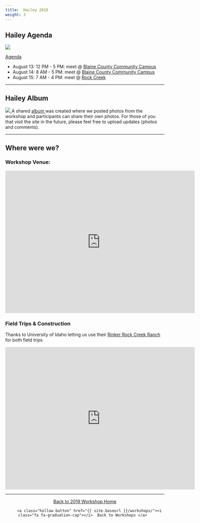 ```yaml
---
title:  Hailey 2019 
weight: 3
---
```


## Hailey Agenda
[<img class="float-right" src="{{ site.baseurl }}/assets/images/workshops/2019/Hailey_Agenda.png"> ](https://s3-us-west-2.amazonaws.com/etalweb.joewheaton.org/RestorationConsortium/Workshops/2019/SGI/NRCS_WLFW+Low-Tech+Riparian+Restoration+Workshop+Agenda+-+Hailey%2C+ID.pdf)

<a href="https://s3-us-west-2.amazonaws.com/etalweb.joewheaton.org/RestorationConsortium/Workshops/2019/SGI/NRCS_WLFW+Low-Tech+Riparian+Restoration+Workshop+Agenda+-+Hailey%2C+ID.pdf"><i class="fa fa-file-pdf-o" aria-hidden="true"></i> Agenda</a>

- August 13: 12 PM - 5 PM: meet @ [Blaine County Community Campus](https://goo.gl/maps/a9CxtPuidvzFMgBm9) 
- August 14: 8 AM - 5 PM:  meet @ [Blaine County Community Campus](https://goo.gl/maps/a9CxtPuidvzFMgBm9) 
- August 15: 7 AM - 4 PM: meet @ [Rock Creek](https://goo.gl/maps/HFBeQguLMQ7baG4W8)

-----
## Hailey Album

[<img class="float-right" src="{{ site.baseurl }}/assets/images/workshops/2019/Hailey_Album.png"> ](https://photos.app.goo.gl/Nm7dZkCoZLk1aTiHA)
A shared [album <i class="fa fa-picture-o" aria-hidden="true"></i>](https://photos.app.goo.gl/Nm7dZkCoZLk1aTiHA) was created where we posted photos from the workshop and participants can share their own photos. For those of you that visit the site in the future, please feel free to upload updates (photos and comments).

-----
## Where were we?
### Workshop Venue:

<iframe src="https://www.google.com/maps/embed?pb=!1m18!1m12!1m3!1d2222.3405486127263!2d-114.29434637304304!3d43.51563707738055!2m3!1f0!2f0!3f0!3m2!1i1024!2i768!4f13.1!3m3!1m2!1s0x0%3A0xc9d7aaeb4c940d3e!2sCommunity+Campus!5e1!3m2!1sen!2sus!4v1566515376197!5m2!1sen!2sus" width="600" height="450" frameborder="0" style="border:0" allowfullscreen></iframe>


### Field Trips & Construction
Thanks to University of Idaho letting us use their [Rinker Rock Creek Ranch](https://www.uidaho.edu/research/entities/rock-creek) for both field trips

<iframe src="https://www.google.com/maps/embed?pb=!1m18!1m12!1m3!1d3753.760256611305!2d-114.39878468418601!3d43.43188687473072!2m3!1f0!2f0!3f0!3m2!1i1024!2i768!4f13.1!3m3!1m2!1s0x0%3A0x0!2zNDPCsDI1JzU0LjgiTiAxMTTCsDIzJzQ3LjgiVw!5e1!3m2!1sen!2sus!4v1566515508575!5m2!1sen!2sus" width="600" height="450" frameborder="0" style="border:0" allowfullscreen></iframe>



-----
<div align="center">
    <a class="hollow button" href="{{ site.baseurl }}/workshops/2019/SGI"><i class="fa fa-chevron-circle-left"></i>  Back to 2019 Workshop Home </a>  

        <a class="hollow button" href="{{ site.baseurl }}/workshops/"><i class="fa fa-graduation-cap"></i>  Back to Workshops </a>  
</div>

